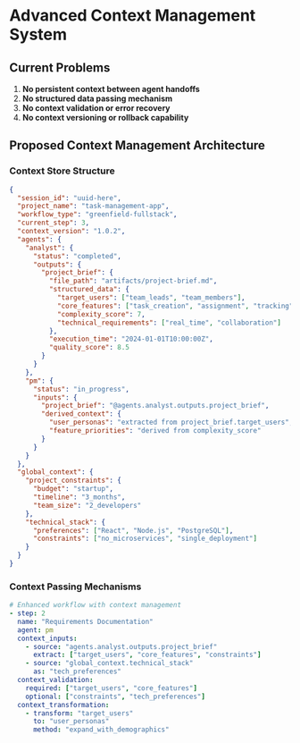 # Advanced Context Management System

## Current Problems
1. **No persistent context between agent handoffs**
2. **No structured data passing mechanism** 
3. **No context validation or error recovery**
4. **No context versioning or rollback capability**

## Proposed Context Management Architecture

### Context Store Structure
```json
{
  "session_id": "uuid-here",
  "project_name": "task-management-app",
  "workflow_type": "greenfield-fullstack",
  "current_step": 3,
  "context_version": "1.0.2",
  "agents": {
    "analyst": {
      "status": "completed",
      "outputs": {
        "project_brief": {
          "file_path": "artifacts/project-brief.md",
          "structured_data": {
            "target_users": ["team_leads", "team_members"],
            "core_features": ["task_creation", "assignment", "tracking"],
            "complexity_score": 7,
            "technical_requirements": ["real_time", "collaboration"]
          },
          "execution_time": "2024-01-01T10:00:00Z",
          "quality_score": 8.5
        }
      }
    },
    "pm": {
      "status": "in_progress",
      "inputs": {
        "project_brief": "@agents.analyst.outputs.project_brief",
        "derived_context": {
          "user_personas": "extracted from project_brief.target_users",
          "feature_priorities": "derived from complexity_score"
        }
      }
    }
  },
  "global_context": {
    "project_constraints": {
      "budget": "startup",
      "timeline": "3_months", 
      "team_size": "2_developers"
    },
    "technical_stack": {
      "preferences": ["React", "Node.js", "PostgreSQL"],
      "constraints": ["no_microservices", "single_deployment"]
    }
  }
}
```

### Context Passing Mechanisms
```yaml
# Enhanced workflow with context management
- step: 2
  name: "Requirements Documentation"
  agent: pm
  context_inputs:
    - source: "agents.analyst.outputs.project_brief"
      extract: ["target_users", "core_features", "constraints"]
    - source: "global_context.technical_stack"
      as: "tech_preferences"
  context_validation:
    required: ["target_users", "core_features"]
    optional: ["constraints", "tech_preferences"]
  context_transformation:
    - transform: "target_users"
      to: "user_personas"
      method: "expand_with_demographics"
```